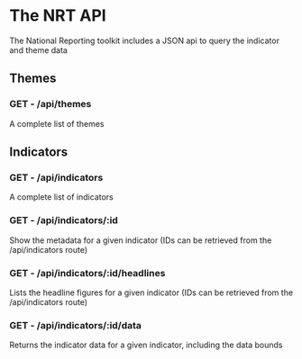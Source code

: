 # The NRT API
The National Reporting toolkit includes a JSON api to query the indicator and theme data

## Themes

### GET - /api/themes

A complete list of themes

## Indicators

### GET - /api/indicators

A complete list of indicators

### GET - /api/indicators/:id

Show the metadata for a given indicator (IDs can be retrieved from the /api/indicators route)

### GET - /api/indicators/:id/headlines

Lists the headline figures for a given indicator (IDs can be retrieved from the /api/indicators route)

### GET - /api/indicators/:id/data

Returns the indicator data for a given indicator, including the data bounds


